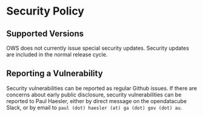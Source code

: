 # Security Policy

## Supported Versions

OWS does not currently issue special security updates.  Security updates are
included in the normal release cycle.

## Reporting a Vulnerability

Security vulnerabilities can be reported as regular Github issues. If there 
are concerns about early public disclosure, security vulnerabilities can be 
reported to Paul Haesler, either by direct message on the opendatacube Slack, or
by email to `paul (dot) haesler (at) ga (dot) gov (dot) au`.
